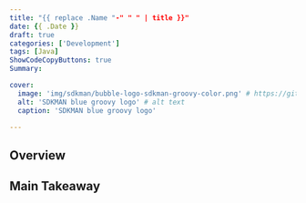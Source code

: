 ```yaml
---
title: "{{ replace .Name "-" " " | title }}"
date: {{ .Date }}
draft: true
categories: ['Development']
tags: [Java]
ShowCodeCopyButtons: true
Summary:

cover:
  image: 'img/sdkman/bubble-logo-sdkman-groovy-color.png' # https://github.com/dmesu/sdkman-website/blob/master/site/src/site/assets/img/bubble-logo-sdkman-groovy-color.png
  alt: 'SDKMAN blue groovy logo' # alt text
  caption: 'SDKMAN blue groovy logo'

---
```


## Overview

## Main Takeaway